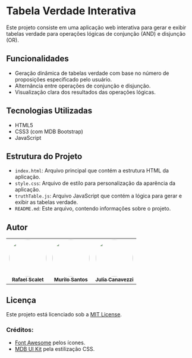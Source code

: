 
# Tabela Verdade Interativa

Este projeto consiste em uma aplicação web interativa para gerar e exibir tabelas verdade para operações lógicas de conjunção (AND) e disjunção (OR).

## Funcionalidades

- Geração dinâmica de tabelas verdade com base no número de proposições especificado pelo usuário.
- Alternância entre operações de conjunção e disjunção.
- Visualização clara dos resultados das operações lógicas.

## Tecnologias Utilizadas

- HTML5
- CSS3 (com MDB Bootstrap)
- JavaScript

## Estrutura do Projeto

- `index.html`: Arquivo principal que contém a estrutura HTML da aplicação.
- `style.css`: Arquivo de estilo para personalização da aparência da aplicação.
- `truthTable.js`: Arquivo JavaScript que contém a lógica para gerar e exibir as tabelas verdade.
- `README.md`: Este arquivo, contendo informações sobre o projeto.

## Autor

<table>
  <tr>
    <td align="center"><a href="https://github.com/rafascalet"><img style="border-radius: 50%;" src="https://avatars.githubusercontent.com/u/114953004?v=4" width="100px;" alt=""/><br /><sub><b>Rafael Scalet</b></sub></a><br /><a href="https://github.com/rafascalet" title="Scalet"></a></td>
    <td align="center"><a href="https://github.com/muriisantuss"><img style="border-radius: 50%;" src="https://avatars.githubusercontent.com/u/151096774?v=4" width="100px;" alt=""/><br /><sub><b>Murilo Santos</b></sub></a><br /><a href="https://github.com/muriisantuss" title="Muri"></a></td>
    <td align="center"><a href="https://github.com/juliacanavezzi"><img style="border-radius: 50%;" src="https://avatars.githubusercontent.com/u/161068647?v=4" width="100px;" alt=""/><br /><sub><b>Julia Canavezzi</b></sub></a><br /><a href="https://github.com/juliacanavezzi" title="Ju"></a></td>
  </tr>
</table>

## Licença

Este projeto está licenciado sob a [MIT License](LICENSE).

### Créditos:
- [Font Awesome](https://fontawesome.com/) pelos ícones.
- [MDB UI Kit](https://mdbootstrap.com/) pela estilização CSS.
